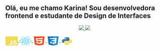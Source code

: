 

## Olá, eu me chamo Karina! Sou desenvolvedora frontend e estudante de Design de Interfaces 
<div align="center">
  <a href="https://github.com/karinaharyah">
  <img height="180em" src="https://github-readme-stats.vercel.app/api?username=karinaharyah&show_icons=true&theme=dracula&include_all_commits=true&count_private=true"/>
  <img height="180em" src="https://github-readme-stats.vercel.app/api/top-langs/?username=karinaharyah&layout=compact&langs_count=7&theme=dracula"/>
</div>
<div style="display: inline_block"><br>
  <img align="center" alt="s" height="30" width="40" src="https://raw.githubusercontent.com/devicons/devicon/master/icons/javascript/javascript-plain.svg">
  <img align="center" alt="React" height="30" width="40" src="https://raw.githubusercontent.com/devicons/devicon/master/icons/react/react-original.svg">
  <img align="center" alt="HTML" height="30" width="40" src="https://raw.githubusercontent.com/devicons/devicon/master/icons/html5/html5-original.svg">
  <img align="center" alt="CSS" height="30" width="40" src="https://raw.githubusercontent.com/devicons/devicon/master/icons/css3/css3-original.svg">
  <img align="center" alt="Python" height="30" width="40" src="https://raw.githubusercontent.com/devicons/devicon/master/icons/python/python-original.svg">

  ##
 
</div>

